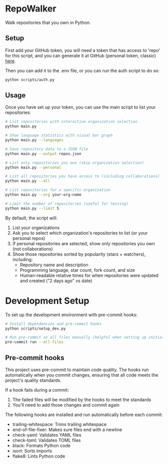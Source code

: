 # RepoWalker
Walk repositories that you own in Python.

## Setup

First add your GitHub token, you will need a token that has access to 'repo' for this script, and you can generate it at GitHub (personal token, classic) [here](https://github.com/settings/tokens).

Then you can add it to the .env file, or you can run the auth script to do so:

```bash
python scripts/auth.py
```

## Usage

Once you have set up your token, you can use the main script to list your repositories:

```bash
# List repositories with interactive organization selection
python main.py

# Show language statistics with visual bar graph
python main.py --languages

# Save repository data to a JSON file
python main.py --output repos.json

# List only repositories you own (skip organization selection)
python main.py --personal

# List all repositories you have access to (including collaborations)
python main.py --all

# List repositories for a specific organization
python main.py --org your-org-name

# Limit the number of repositories (useful for testing)
python main.py --limit 5
```

By default, the script will:
1. List your organizations
2. Ask you to select which organization's repositories to list (or your personal repos)
3. If personal repositories are selected, show only repositories you own (not collaborations)
4. Show those repositories sorted by popularity (stars + watchers), including:
   - Repository name and description
   - Programming language, star count, fork count, and size
   - Human-readable relative times for when repositories were updated and created ("2 days ago" vs date)

# Development Setup

To set up the development environment with pre-commit hooks:

```bash
# Install dependencies and pre-commit hooks
python scripts/setup_dev.py

# Run pre-commit on all files manually (helpful when setting up initially)
pre-commit run --all-files
```

## Pre-commit hooks

This project uses pre-commit to maintain code quality. The hooks run automatically when you commit changes, ensuring that all code meets the project's quality standards.

If a hook fails during a commit:
1. The failed files will be modified by the hooks to meet the standards
2. You'll need to add those changes and commit again

The following hooks are installed and run automatically before each commit:

- trailing-whitespace: Trims trailing whitespace
- end-of-file-fixer: Makes sure files end with a newline
- check-yaml: Validates YAML files
- check-toml: Validates TOML files
- black: Formats Python code
- isort: Sorts imports
- flake8: Lints Python code
